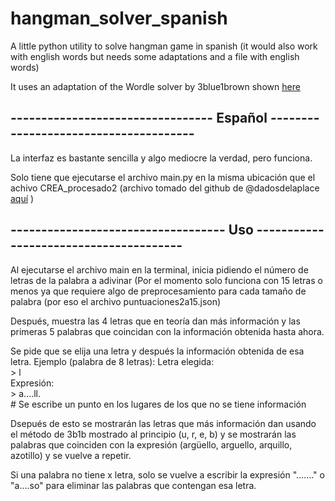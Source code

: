 # hangman_solver_spanish

A little python utility to solve hangman game in spanish (it would also work with english words but needs some adaptations and a file with english words)

It uses an adaptation of the Wordle solver by 3blue1brown shown [here](https://www.youtube.com/watch?v=v68zYyaEmEA)

## --------------------------------- Español --------------------------------------

La interfaz es bastante sencilla y algo mediocre la verdad, pero funciona.

Solo tiene que ejecutarse el archivo main.py en la misma ubicación que el achivo CREA_procesado2 (archivo tomado del github de @dadosdelaplace [aquí](https://github.com/dadosdelaplace/blog-R-repo) )

## ----------------------------------- Uso ---------------------------------------

Al ejecutarse el archivo main en la terminal, inicia pidiendo el número de letras de la palabra a adivinar (Por el momento solo funciona con 15 letras o menos ya que requiere algo de preprocesamiento para cada tamaño de palabra (por eso el archivo puntuaciones2a15.json)

Después, muestra las 4 letras que en teoría dan más información y las primeras 5 palabras que coincidan con la información obtenida hasta ahora.

Se pide que se elija una letra y después la información obtenida de esa letra. Ejemplo (palabra de 8 letras):
  Letra elegida:  
  \> l  
  Expresión:  
  \> a....ll.        
  \# Se escribe un punto en los lugares de los que no se tiene información  

Dsepués de esto se mostrarán las letras que más información dan usando el método de 3b1b mostrado al principio (u, r, e, b) y se mostrarán las palabras que coinciden con la expresión (argüello, arguello, arquillo, azotillo) y se vuelve a repetir.

Si una palabra no tiene x letra, solo se vuelve a escribir la expresión "......." o "a....so" para eliminar las palabras que contengan esa letra.
